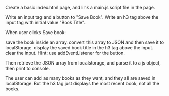 Create a basic index.html page, and link a main.js script file in the page.

Write an input tag and a button to "Save Book". Write an h3 tag above the input tag with initial value "Book Title".

When user clicks Save book:

save the book inside an array.
convert this array to JSON and then save it to localStorage.
display the saved book title in the h3 tag above the input.
clear the input.
Hint: use addEventListener for the button.

Then retrieve the JSON array from localstorage, and parse it to a js object, then print to console.

The user can add as many books as they want, and they all are saved in localStorage. But the h3 tag just displays the most recent book, not all the books.